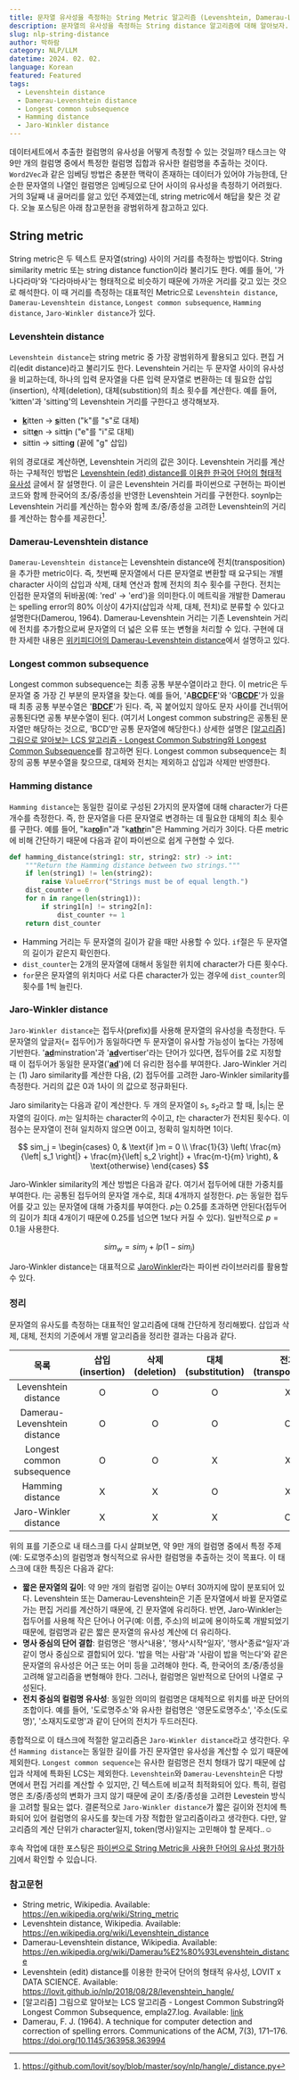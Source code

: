 ```yaml
---
title: 문자열 유사성을 측정하는 String Metric 알고리즘 (Levenshtein, Damerau-Levenshtein, Longest common subsequence, Hamming, Jaro-Winkler)
description: 문자열의 유사성을 측정하는 String distance 알고리즘에 대해 알아보자. 가장 광범위하게 사용되는 Levenshtein distance를 포함한 5가지의 알고리즘을 정리한다.
slug: nlp-string-distance
author: 박하람
category: NLP/LLM
datetime: 2024. 02. 02.
language: Korean
featured: Featured
tags:
  - Levenshtein distance
  - Damerau-Levenshtein distance
  - Longest common subsequence
  - Hamming distance
  - Jaro-Winkler distance
---
```


데이터세트에서 추출한 컬럼명의 유사성을 어떻게 측정할 수 있는 것일까? 태스크는 약 9만 개의 컬럼명 중에서 특정한 컬럼명 집합과 유사한 컬럼명을 추출하는 것이다. `Word2Vec`과 같은 임베딩 방법은 충분한 맥락이 존재하는 데이터가 있어야 가능한데, 단순한 문자열의 나열인 컬럼명은 임베딩으로 단어 사이의 유사성을 측정하기 어려웠다. 거의 3달째 내 골머리를 앓고 있던 주제였는데, string metric에서 해답을 찾은 것 같다. 오늘 포스팅은 아래 참고문헌을 광범위하게 참고하고 있다.

## String metric

String metric은 두 텍스트 문자열(string) 사이의 거리를 측정하는 방법이다. String similarity metric 또는 string distance function이라 불리기도 한다. 예를 들어, '가나다라마'와 '다라마바사'는 형태적으로 비슷하기 때문에 가까운 거리를 갖고 있는 것으로 해석한다. 이 때 거리를 측정하는 대표적인 Metric으로 `Levenshtein distance`, `Damerau-Levenshtein distance`, `Longest common subsequence`, `Hamming distance`, `Jaro-Winkler distance`가 있다.

### Levenshtein distance

`Levenshtein distance`는 string metric 중 가장 광범위하게 활용되고 있다. 편집 거리(edit distance)라고 불리기도 한다. Levenshtein 거리는 두 문자열 사이의 유사성을 비교하는데, 하나의 입력 문자열을 다른 입력 문자열로 변환하는 데 필요한 삽입(insertion), 삭제(deletion), 대체(substition)의 최소 횟수를 계산한다. 예를 들어, 'kitten'과 'sitting'의 Levenshtein 거리를 구한다고 생각해보자.

- <u>**k**</u>itten → <u>**s**</u>itten ("k"를 "s"로 대체)
- sitt<u>**e**</u>n → sitt<u>**i**</u>n ("e"를 "i"로 대체)
- sittin → sittin<u>**g**</u> (끝에 "g" 삽입)

위의 경로대로 계산하면, Levenshtein 거리의 값은 3이다. Levenshtein 거리를 계산하는 구체적인 방법은 [Levenshtein (edit) distance를 이용한 한국어 단어의 형태적 유사성](https://lovit.github.io/nlp/2018/08/28/levenshtein_hangle/) 글에서 잘 설명한다. 이 글은 Levenshtein 거리를 파이썬으로 구현하는 파이썬 코드와 함께 한국어의 초/중/종성을 반영한 Levenshtein 거리를 구현한다. soynlp는 Levenshtein 거리를 계산하는 함수와 함께 초/중/종성을 고려한 Levenshtein의 거리를 계산하는 함수를 제공한다[^1].

### Damerau-Levenshtein distance

`Damerau-Levenshtein distance`는 Levenshtein distance에 전치(transposition)을 추가한 metric이다. 즉, 첫번째 문자열에서 다른 문자열로 변환할 때 요구되는 개별 character 사이의 삽입과 삭제, 대체 연산과 함께 전치의 최수 횟수를 구한다. 전치는 인접한 문자열의 뒤바꿈(예: 'red' → 'erd')을 의미한다.이 메트릭을 개발한 Damerau는 spelling error의 80% 이상이 4가지(삽입과 삭제, 대체, 전치)로 분류할 수 있다고 설명한다(Damerou, 1964). Damerau-Levenshtein 거리는 기존 Levenshtein 거리에 전치를 추가함으로써 문자열의 더 넓은 오류 또는 변형을 처리할 수 있다. 구현에 대한 자세한 내용은 [위키피디어의 Damerau-Levenshtein distance](https://en.wikipedia.org/wiki/Damerau%E2%80%93Levenshtein_distance)에서 설명하고 있다.

### Longest common subsequence

Longest common subsequence는 최종 공통 부분수열이라고 한다. 이 metric은 두 문자열 중 가장 긴 부분의 문자열을 찾는다. 예를 들어, 'A<u>**BCD**</u>E<u>**F**</u>'와 'G<u>**BCDF**</u>'가 있을 때 최종 공통 부분수열은 '<u>**BDCF**</u>'가 된다. 즉, 꼭 붙어있지 않아도 문자 사이를 건너뛰어 공통된다면 공통 부분수열이 된다. (여기서 Longest common substring은 공통된 문자열만 해당하는 것으로, 'BCD'만 공통 문자열에 해당한다.) 상세한 설명은 [[알고리즘] 그림으로 알아보는 LCS 알고리즘 - Longest Common Substring와 Longest Common Subsequence](https://velog.io/@emplam27/%EC%95%8C%EA%B3%A0%EB%A6%AC%EC%A6%98-%EA%B7%B8%EB%A6%BC%EC%9C%BC%EB%A1%9C-%EC%95%8C%EC%95%84%EB%B3%B4%EB%8A%94-LCS-%EC%95%8C%EA%B3%A0%EB%A6%AC%EC%A6%98-Longest-Common-Substring%EC%99%80-Longest-Common-Subsequence)를 참고하면 된다. Longest common subsequence는 최장의 공통 부분수열을 찾으므로, 대체와 전치는 제외하고 삽입과 삭제만 반영한다.

### Hamming distance

`Hamming distance`는 동일한 길이로 구성된 2가지의 문자열에 대해 character가 다른 개수를 측정한다. 즉, 한 문자열을 다른 문자열로 변경하는 데 필요한 대체의 최소 횟수를 구한다. 예를 들어, "ka<u>**rol**</u>in"과 "k<u>**athr**</u>in"은 Hamming 거리가 3이다. 다른 metric에 비해 간단하기 때문에 다음과 같이 파이썬으로 쉽게 구현할 수 있다.

```py
def hamming_distance(string1: str, string2: str) -> int:
    """Return the Hamming distance between two strings."""
    if len(string1) != len(string2):
        raise ValueError("Strings must be of equal length.")
    dist_counter = 0
    for n in range(len(string1)):
        if string1[n] != string2[n]:
            dist_counter += 1
    return dist_counter
```

- Hamming 거리는 두 문자열의 길이가 같을 때만 사용할 수 있다. `if`절은 두 문자열의 길이가 같은지 확인한다.
- `dist_counter`는 2개의 문자열에 대해서 동일한 위치에 character가 다른 횟수다.
- `for`문은 문자열의 위치마다 서로 다른 character가 있는 경우에 `dist_counter`의 횟수를 1씩 늘린다.

### Jaro-Winkler distance

`Jaro-Winkler distance`는 접두사(prefix)를 사용해 문자열의 유사성을 측정한다. 두 문자열의 앞글자(= 접두어)가 동일하다면 두 문자열이 유사할 가능성이 높다는 가정에 기반한다. '<u>**ad**</u>minstration'과 '<u>**ad**</u>vertiser'라는 단어가 있다면, 접두어를 2로 지정할 때 이 접두어가 동일한 문자열('<u>**ad**</u>')에 더 유리한 점수를 부여한다. Jaro-Winkler 거리는 (1) Jaro similarity를 계산한 다음, (2) 접두어를 고려한 Jaro-Winkler similarity를 측정한다. 거리의 값은 0과 1사이 의 값으로 정규화된다.

Jaro similarity는 다음과 같이 계산한다. 두 개의 문자열이 $s_1$, $s_2$라고 할 때, $\left| s_i \right|$는 문자열의 길이다. $m$는 일치하는 character의 수이고, $t$는 character가 전치된 횟수다. 이 점수는 문자열이 전혀 일치하지 않으면 0이고, 정확히 일치하면 1이다.

$$
sim_j = \begin{cases} 0, & \text{if }m = 0 \\
\frac{1}{3} \left( \frac{m}{\left| s_1 \right|} + \frac{m}{\left| s_2 \right|} + \frac{m-t}{m} \right), & \text{otherwise} \end{cases}
$$

Jaro-Winkler similarity의 계산 방법은 다음과 같다. 여기서 접두어에 대한 가중치를 부여한다. $l$는 공통된 접두어의 문자열 개수로, 최대 4개까지 설정한다. $p$는 동일한 접두어를 갖고 있는 문자열에 대해 가중치를 부여한다. $p$는 0.25를 초과하면 안된다(접두어의 길이가 최대 4개이기 때문에 0.25를 넘으면 1보다 커질 수 있다). 일반적으로 $p = 0.1$을 사용한다.

$$
sim_w = sim_j + lp(1-sim_j)
$$

Jaro-Winkler distance는 대표적으로 [JaroWinkler](https://github.com/rapidfuzz/JaroWinkler)라는 파이썬 라이브러리를 활용할 수 있다.

### 정리

문자열의 유사도를 측정하는 대표적인 알고리즘에 대해 간단하게 정리해봤다. 삽입과 삭제, 대체, 전치의 기준에서 개별 알고리즘을 정리한 결과는 다음과 같다.

|             목록             | 삽입(insertion) | 삭제(deletion) | 대체(substitution) | 전치(transportation) |
| :--------------------------: | :-------------: | :------------: | :----------------: | :------------------: |
|     Levenshtein distance     |        O        |       O        |         O          |          X           |
| Damerau-Levenshtein distance |        O        |       O        |         O          |          O           |
|  Longest common subsequence  |        O        |       O        |         X          |          X           |
|       Hamming distance       |        X        |       X        |         O          |          X           |
|    Jaro-Winkler distance     |        X        |       X        |         X          |          O           |

위의 표를 기준으로 내 태스크를 다시 살펴보면, 약 9만 개의 컬럼명 중에서 특정 주제(예: 도로명주소)의 컬럼명과 형식적으로 유사한 컬럼명을 추출하는 것이 목표다. 이 태스크에 대한 특징은 다음과 같다:

- **짧은 문자열의 길이**: 약 9만 개의 컬럼명 길이는 0부터 30까지에 많이 분포되어 있다. Levenshtein 또는 Damerau-Levenshtein은 기존 문자열에서 바뀔 문자열로 가는 편집 거리를 계산하기 때문에, 긴 문자열에 유리하다. 반면, Jaro-Winkler는 접두어를 사용해 작은 단어나 어구(예: 이름, 주소)의 비교에 용이하도록 개발되었기 때문에, 컬럼명과 같은 짧은 문자열의 유사성 계산에 더 유리하다.
- **명사 중심의 단어 결합**: 컬럼명은 '행사^내용', '행사^시작^일자', '행사^종료^일자'과 같이 명사 중심으로 결합되어 있다. '밥을 먹는 사람'과 '사람이 밥을 먹는다'와 같은 문자열의 유사성은 어근 또는 어미 등을 고려해야 한다. 즉, 한국어의 초/중/종성을 고려해 알고리즘을 변형해야 한다. 그러나, 컬럼명은 일반적으로 단어의 나열로 구성된다.
- **전치 중심의 컬럼명 유사성**: 동일한 의미의 컬럼명은 대체적으로 위치를 바꾼 단어의 조합이다. 예를 들어, '도로명주소'와 유사한 컬럼명은 '영문도로명주소', '주소(도로명)', '소재지도로명'과 같이 단어의 전치가 두드러진다.

종합적으로 이 태스크에 적절한 알고리즘은 `Jaro-Winkler distance`라고 생각한다. 우선 `Hamming distance`는 동일한 길이를 가진 문자열만 유사성을 계산할 수 있기 때문에 제외한다. `Longest common sequence`는 유사한 컬럼명은 전치 형태가 많기 때문에 삽입과 삭제에 특화된 LCS는 제외한다. `Levenshtein`와 `Damerau-Levenshtein`은 다방면에서 편집 거리를 계산할 수 있지만, 긴 텍스트에 비교적 최적화되어 있다. 특히, 컬럼명은 초/중/종성의 변화가 크지 않기 때문에 굳이 초/중/종성을 고려한 Levestein 방식을 고려할 필요는 없다. 결론적으로 `Jaro-Winkler distance`가 짧은 길이와 전치에 특화되어 있어 컬럼명의 유사도를 찾는데 가장 적합한 알고리즘이라고 생각한다. 다만, 알고리즘의 계산 단위가 character일지, token(명사)일지는 고민해야 할 문제다..☺️

후속 작업에 대한 포스팅은 [파이썬으로 String Metric을 사용한 단어의 유사성 평가하기](/blog/nlp-python-string-distance)에서 확인할 수 있습니다.

### 참고문헌

- String metric, Wikipedia. Available: https://en.wikipedia.org/wiki/String_metric
- Levenshtein distance, Wikipedia. Available: https://en.wikipedia.org/wiki/Levenshtein_distance
- Damerau-Levenshtein distance, Wikipedia. Available: https://en.wikipedia.org/wiki/Damerau%E2%80%93Levenshtein_distance
- Levenshtein (edit) distance를 이용한 한국어 단어의 형태적 유사성, LOVIT x DATA SCIENCE. Available: https://lovit.github.io/nlp/2018/08/28/levenshtein_hangle/
- [알고리즘] 그림으로 알아보는 LCS 알고리즘 - Longest Common Substring와 Longest Common Subsequence, empla27.log. Available: [link](https://velog.io/@emplam27/%EC%95%8C%EA%B3%A0%EB%A6%AC%EC%A6%98-%EA%B7%B8%EB%A6%BC%EC%9C%BC%EB%A1%9C-%EC%95%8C%EC%95%84%EB%B3%B4%EB%8A%94-LCS-%EC%95%8C%EA%B3%A0%EB%A6%AC%EC%A6%98-Longest-Common-Substring%EC%99%80-Longest-Common-Subsequence)
- Damerau, F. J. (1964). A technique for computer detection and correction of spelling errors. Communications of the ACM, 7(3), 171–176. https://doi.org/10.1145/363958.363994

[^1]: https://github.com/lovit/soy/blob/master/soy/nlp/hangle/_distance.py
